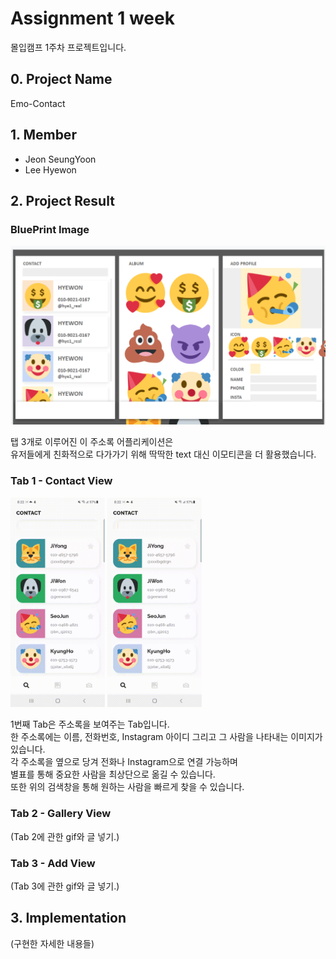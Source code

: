 Assignment 1 week
==============================
몰입캠프 1주차 프로젝트입니다.
   
## 0. Project Name
Emo-Contact   
   
## 1. Member
- Jeon SeungYoon
- Lee Hyewon
   
## 2. Project Result
### BluePrint Image
![1](./image/png/1.png)
   
탭 3개로 이루어진 이 주소록 어플리케이션은   
유저들에게 친화적으로 다가가기 위해 딱딱한 text 대신 이모티콘을 더 활용했습니다.   
   
### Tab 1 - Contact View
<p>
<img src="./image/gif/1.gif" width="30%">
<img src="./image/gif/2.gif" width="30%">
</p>
  
1번째 Tab은 주소록을 보여주는 Tab입니다.   
한 주소록에는 이름, 전화번호, Instagram 아이디 그리고 그 사람을 나타내는 이미지가 있습니다.   
각 주소록을 옆으로 당겨 전화나 Instagram으로 연결 가능하며   
별표를 통해 중요한 사람을 최상단으로 옮길 수 있습니다.   
또한 위의 검색창을 통해 원하는 사람을 빠르게 찾을 수 있습니다.
 
### Tab 2 - Gallery View
(Tab 2에 관한 gif와 글 넣기.)   
   
### Tab 3 - Add View
(Tab 3에 관한 gif와 글 넣기.)  
   

## 3. Implementation
(구현한 자세한 내용들)   